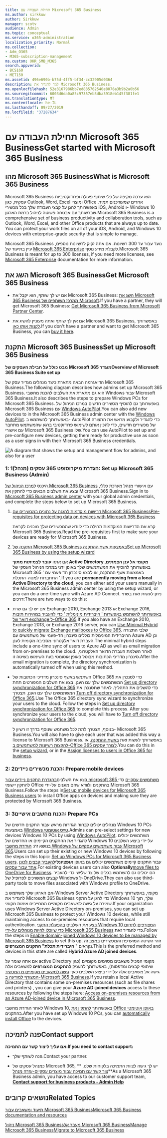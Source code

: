 ```yaml
---
title: תחילת העבודה עם Microsoft 365 Business
ms.author: sirkkuw
author: Sirkkuw
manager: scotv
audience: Admin
ms.topic: conceptual
ms.service: o365-administration
localization_priority: Normal
ms.collection:
- Adm_O365
- M365-subscription-management
ms.custom: OKR_SMB_M365
search.appverid:
- BCS160
- MET150
ms.assetid: 496e690b-b75d-4ff5-bf34-cc32905d0364
description: למד להגדיר את Microsoft 365 Business.
ms.openlocfilehash: 52e3167986bb7ed835762540e8076a3b9b2a0b56
ms.sourcegitcommit: 6003d6da0a85c97357eb3dba3918eb145f381fe1
ms.translationtype: MT
ms.contentlocale: he-IL
ms.lasthandoff: 09/27/2019
ms.locfileid: "37287634"
---
```

# <a name="get-started-with-microsoft-365-business"></a><span data-ttu-id="ce012-103">תחילת העבודה עם Microsoft 365 Business</span><span class="sxs-lookup"><span data-stu-id="ce012-103">Get started with Microsoft 365 Business</span></span>

## <a name="what-is-microsoft-365-business"></a><span data-ttu-id="ce012-104">מהו Microsoft 365 Business</span><span class="sxs-lookup"><span data-stu-id="ce012-104">What is Microsoft 365 Business</span></span>

<span data-ttu-id="ce012-p101">Microsoft 365 Business הוא ערכה מקיפה של כלי שיתוף פעולה ופרודוקטיביות עסקית, כגון Outlook,‏ Word,‏ Excel ומוצרי Office אחרים שמעודכנים תמיד. באפשרותך להגן על קבצי העבודה שלך בכל מכשירי iOS,‏ Android ו- Windows 10 שברשותך עם אבטחה פשוטה לניהול ברמת הארגון.</span><span class="sxs-lookup"><span data-stu-id="ce012-p101">Microsoft 365 Business is a comprehensive set of business productivity and collaboration tools, such as Outlook, Word, Excel, and other Office products that are always up to date. You can protect your work files on all of your iOS, Android, and Windows 10 devices with enterprise-grade security that is simple to manage.</span></span>
  
<span data-ttu-id="ce012-107">Microsoft 365 Business נועד עבור עד 300 רשיונות. אם אתה זקוק לרשיונות נוספים, עיין בתיעוד של [Microsoft 365 Enterprise](https://go.microsoft.com/fwlink/p/?linkid=860986) לקבלת מידע נוסף.</span><span class="sxs-lookup"><span data-stu-id="ce012-107">Microsoft 365 Business is meant for up to 300 licenses, if you need more licenses, see [Microsoft 365 Enterprise](https://go.microsoft.com/fwlink/p/?linkid=860986) documentation for more information.</span></span> 
  
## <a name="get-microsoft-365-business"></a><span data-ttu-id="ce012-108">השג את Microsoft 365 Business</span><span class="sxs-lookup"><span data-stu-id="ce012-108">Get Microsoft 365 Business</span></span>

- <span data-ttu-id="ce012-109">אם יש לך שותף, הוא יקבל את Microsoft 365 Business: [השג את Microsoft 365 Business ממרכז השותפים של Microsoft](get-microsoft-365-business.md).</span><span class="sxs-lookup"><span data-stu-id="ce012-109">If you have a partner, they will get Microsoft 365 Business: [Get Microsoft 365 Business from Microsoft Partner Center](get-microsoft-365-business.md).</span></span>
    
- <span data-ttu-id="ce012-110">אם אין לך שותף ואתה מעוניין להשיג את Microsoft 365 Business, באפשרותך [לקנות אותו כאן](https://www.microsoft.com/en-us/microsoft-365/business).</span><span class="sxs-lookup"><span data-stu-id="ce012-110">If you don't have a partner and want to get Microsoft 365 Business, you can [buy it here](https://www.microsoft.com/en-us/microsoft-365/business).</span></span>
    
## <a name="set-up-microsoft-365-business"></a><span data-ttu-id="ce012-111">התקנת Microsoft 365 Business</span><span class="sxs-lookup"><span data-stu-id="ce012-111">Set up Microsoft 365 Business</span></span>

 <span data-ttu-id="ce012-112">**מבט כולל על חבילת העסקים של Microsoft 365 מוגדר**</span><span class="sxs-lookup"><span data-stu-id="ce012-112">**Overview of Microsoft 365 Business Suite set up**</span></span>
  
<span data-ttu-id="ce012-113">הדיאגרמה הבאה מתארת כיצד מנהלים מגדיר עסק של Microsoft 365 Business.</span><span class="sxs-lookup"><span data-stu-id="ce012-113">The following diagram describes how admins set up Microsoft 365 Business.</span></span> <span data-ttu-id="ce012-114">היא גם מתארת את השלבים להכנת מחשבי Windows עבור Microsoft 365 Business.</span><span class="sxs-lookup"><span data-stu-id="ce012-114">It also describes the steps to prepare Windows PCs for Microsoft 365 Business.</span></span> <span data-ttu-id="ce012-115">באפשרותך גם להוסיף מכשירים חדשים במרכז הניהול של Microsoft 365 Business עם [Windows AutoPilot](add-autopilot-devices-and-profile.md).</span><span class="sxs-lookup"><span data-stu-id="ce012-115">You can also add new devices to in the Microsoft 365 Business admin center with the [Windows AutoPilot](add-autopilot-devices-and-profile.md).</span></span> <span data-ttu-id="ce012-116">באפשרותך להשתמש ב- AutoPilot כדי להגדיר ולקבוע מראש את התצורה של מכשירים חדשים, כדי להכין אותם לשימוש פרודוקטיבי ברגע שהמשתמש מתחבר עם אישורי Microsoft 365 Business שלו.</span><span class="sxs-lookup"><span data-stu-id="ce012-116">You can use AutoPilot to set up and pre-configure new devices, getting them ready for productive use as soon as a user signs in with their Microsoft 365 Business credentials.</span></span>
  
![A diagram that shows the setup and management flow for admins, and also for a user](media/249f81fc-7e79-44c7-8425-3a0b7b651c3b.png)
  
### <a name="1-set-up-microsoft-365-business-admin"></a><span data-ttu-id="ce012-118">1: הגדרת מיקרוסופט 365 עסקים (מנהל)</span><span class="sxs-lookup"><span data-stu-id="ce012-118">1: Set up Microsoft 365 Business (Admin)</span></span>

<span data-ttu-id="ce012-119">היכנס ל[מרכז הניהול של Microsoft 365 Business](https://portal.office.com/adminportal/home) עם אישורי מנהל מערכת כללי, ובצע את השלבים הבאים כדי להתקין את Microsoft 365 Business.</span><span class="sxs-lookup"><span data-stu-id="ce012-119">Sign in to [Microsoft 365 Business admin center](https://portal.office.com/adminportal/home) with your global admin credentials, and complete the steps below to set up Microsoft 365 Business.</span></span> 
  
1. [<span data-ttu-id="ce012-120">דרישות מוקדמות להגנה על נתונים במכשירים עם Microsoft 365 Business</span><span class="sxs-lookup"><span data-stu-id="ce012-120">Pre-requisites for protecting data on devices with Microsoft 365 Business</span></span>](pre-requisites-for-data-protection.md)
    
    <span data-ttu-id="ce012-121">קרא את הדרישות המוקדמות תחילה כדי לוודא שהמכשירים שלך מוכנים לקראת Microsoft 365 Business.</span><span class="sxs-lookup"><span data-stu-id="ce012-121">Read the pre-requisites first to make sure your devices are ready for Microsoft 365 Business.</span></span>
    
2. [<span data-ttu-id="ce012-122">התקנה של Microsoft 365 Business באמצעות אשף ההתקנה</span><span class="sxs-lookup"><span data-stu-id="ce012-122">Set up Microsoft 365 Business by using the setup wizard</span></span>](set-up.md)
    
    <span data-ttu-id="ce012-123">אם אתה **עובר לצמיתות מתוך Active Directory מקומי אל ענן הצמתים**, באפשרותך להוסיף את המשתמשים שלך באופן ידני במרכז הניהול העסקי של Microsoft 365 באמצעות אשף ההתקנה, או לבצע סינכרון חד פעמי עם ' התחברות למטה-התכלת '.</span><span class="sxs-lookup"><span data-stu-id="ce012-123">If you are **permanently moving from a local Active Directory to the cloud**, you can either add your users manually in the Microsoft 365 Business admin center by using the setup wizard, or you can do a one-time sync with Azure AD Connect.</span></span> <span data-ttu-id="ce012-124">ניתן לעשות זאת בשתי דרכים:</span><span class="sxs-lookup"><span data-stu-id="ce012-124">There are two ways to do this:</span></span> 
    
  - <span data-ttu-id="ce012-125">אם יש לך גם שרת Exchange 2010, Exchange 2013 או Exchange 2016, [באפשרותך להשתמש באפשרות ' היברידית מינימלית ' כדי להעביר במהירות תיבות דואר של exchange ל-Office 365](https://support.office.com/article/fdecceed-0702-4af3-85be-f2a0013937ef).</span><span class="sxs-lookup"><span data-stu-id="ce012-125">If you also have an Exchange 2010, Exchange 2013, or Exchange 2016 server, you can [Use Minimal Hybrid to quickly migrate Exchange mailboxes to Office 365](https://support.office.com/article/fdecceed-0702-4af3-85be-f2a0013937ef).</span></span> <span data-ttu-id="ce012-126">שלבי התצורה ההיברידית המינימלית כוללים סינכרון חד-פעמי של משתמשים עם Azure AD וכן העברת דואר אלקטרוני מסביבה מקומית לענן.</span><span class="sxs-lookup"><span data-stu-id="ce012-126">The minimal hybrid steps include a one-time sync of users to Azure AD as well as email migration from on-premises to the cloud.</span></span> <span data-ttu-id="ce012-127">לאחר השלמת העברת הדואר האלקטרוני, סינכרון מדריכי הכתובות מבוטל באופן אוטומטי בעת השימוש בשיטה זו.</span><span class="sxs-lookup"><span data-stu-id="ce012-127">After the email migration is complete, the directory synchronization is automatically turned off when using this method.</span></span>
    
  - <span data-ttu-id="ce012-p105">השתמש באשף סינכרון מדריכי הכתובות של Office 365 כדי לסנכרן את המשתמשים שלך עם הענן. בצע את השלבים המפורטים תחת [Set up directory synchronization for Office 365](https://support.office.com/article/1b3b5318-6977-42ed-b5c7-96fa74b08846) כדי להשלים את התהליך. לאחר שתסנכרן את המשתמשים שלך עם הענן, תצטרך [Turn off directory synchronization for Office 365](https://support.office.com/article/ee5f861e-bd48-4267-83d1-a4ead4b4a00d).</span><span class="sxs-lookup"><span data-stu-id="ce012-p105">Use The Office 365 directory sync wizard to synchronize your users to the cloud. Follow the steps in [Set up directory synchronization for Office 365](https://support.office.com/article/1b3b5318-6977-42ed-b5c7-96fa74b08846) to complete this process. After you synchronize your users to the cloud, you will have to [Turn off directory synchronization for Office 365](https://support.office.com/article/ee5f861e-bd48-4267-83d1-a4ead4b4a00d).</span></span>
    
    <span data-ttu-id="ce012-131">בנוסף, תצטרך לתת לכל משתמש שנוסף בדרך זו רשיון ל- Microsoft 365 Business.</span><span class="sxs-lookup"><span data-stu-id="ce012-131">You will also have to give each user that was added this way a license to Microsoft 365 Business.</span></span> <span data-ttu-id="ce012-132">באפשרותך לעשות זאת [באשף ההתקנה](set-up.md), או [להקצות רשיונות למשתמשים ב-Office 365 לצורך עסקים](https://support.office.com/article/997596B5-4173-4627-B915-36ABAC6786DC).</span><span class="sxs-lookup"><span data-stu-id="ce012-132">You can do this in the [setup wizard](set-up.md), or in the [Assign licenses to users in Office 365 for business](https://support.office.com/article/997596B5-4173-4627-B915-36ABAC6786DC).</span></span>
    
### <a name="2-prepare-mobile-devices"></a><span data-ttu-id="ce012-133">2: הכנת מכשירים ניידים</span><span class="sxs-lookup"><span data-stu-id="ce012-133">2: Prepare mobile devices</span></span>

<span data-ttu-id="ce012-134">בצע את השלבים[בהגדרת התקנים ניידים עבור microsoft 365 משתמשים עסקיים](set-up-mobile-devices.md) כדי להתקין יישומי Office בהתקנים ולוודא שהם מוגנים על-ידי Microsoft 365 Business.</span><span class="sxs-lookup"><span data-stu-id="ce012-134">Follow the steps in[Set up mobile devices for Microsoft 365 Business users](set-up-mobile-devices.md) to install Office apps on devices and making sure they are protected by Microsoft 365 Business.</span></span> 
  
### <a name="3-prepare-pcs"></a><span data-ttu-id="ce012-135">3: הכנת מחשבים אישיים</span><span class="sxs-lookup"><span data-stu-id="ce012-135">3: Prepare PCs</span></span>

<span data-ttu-id="ce012-136">מנהלים יכולים לבחור הגדרות מראש עבור התקנים חדשים של Windows 10 PCs באמצעות [Windows טייס אוטומטי](add-autopilot-devices-and-profile.md).</span><span class="sxs-lookup"><span data-stu-id="ce012-136">Admins can pre-select settings for new devices Windows 10 PCs by using [Windows AutoPilot](add-autopilot-devices-and-profile.md).</span></span> <span data-ttu-id="ce012-137">משתמשים יכולים להגדיר את ההתקנים הקיימים או החדשים של Windows 10 על-ידי ביצוע השלבים בנושא זה: [הגדרת מחשבי Windows עבור משתמשים עסקיים של Microsoft 365](set-up-windows-devices.md).</span><span class="sxs-lookup"><span data-stu-id="ce012-137">Users can set up their existing or new Windows 10 devices by following the steps in this topic: [Set up Windows PCs for Microsoft 365 Business users](set-up-windows-devices.md).</span></span> <span data-ttu-id="ce012-138">עבור התקנים קיימים משתמשים יכולים גם באופן **אופציונלי**[להעביר קבצים לכונן אחד עבור עסקים](move-files-to-onedrive.md).</span><span class="sxs-lookup"><span data-stu-id="ce012-138">For existing devices users can also **Optionally**[move files to OneDrive for Business](move-files-to-onedrive.md).</span></span> <span data-ttu-id="ce012-139">הם יכולים גם להשתמש בכלים של צד שלישי כדי להעביר קבצים המשויכים לפרופיל של Windows ל-OneDrive.</span><span class="sxs-lookup"><span data-stu-id="ce012-139">They can also use third-party tools to move files associated with Windows profile to OneDrive.</span></span>
  
<span data-ttu-id="ce012-140">אם הארגון שלך משתמש ב-Windows Server Active Directory מקומי, באפשרותך להגדיר את Microsoft 365 Business כדי להגן על התקני Windows 10 שלך, תוך שמירה על גישה למשאבים מקומיים המחייבים אימות מקומי.</span><span class="sxs-lookup"><span data-stu-id="ce012-140">If your organization uses Windows Server Active Directory on-premises, you can set up Microsoft 365 Business to protect your Windows 10 devices, while still maintaining access to on-premises resources that require local authentication.</span></span> <span data-ttu-id="ce012-141">בצע את השלבים [בהפעלת התקני Windows 10 המצורפים לתחום כדי שיוכלו להיות מנוהלים על-ידי Microsoft 365 Business](manage-windows-devices.md) כדי להגדיר זאת.</span><span class="sxs-lookup"><span data-stu-id="ce012-141">Follow the steps in [Enable domain-joined Windows 10 devices to be managed by Microsoft 365 Business](manage-windows-devices.md) to set this up.</span></span> <span data-ttu-id="ce012-142">זוהי השיטה המועדפת והמכשירים במצב זה נקראים " **היברידית תכלת" התקנים המצורפים**.</span><span class="sxs-lookup"><span data-stu-id="ce012-142">This is the preferred method and devices in this state are called **Hybrid Azure AD joined devices**.</span></span> 
  
<span data-ttu-id="ce012-143">אם אתה שומר על active Directory מקומי המכיל משאבים מסוימים מקומיים (כגון שיתופי קבצים ומדפסות), באפשרותך להעניק **להתקנים המצורפים** למשאבים אלה גישה אל משאבים אלה על-ידי ביצוע השלבים כאן: [גישה למשאבים מקומיים מ המכשיר המצורף למודעה ב-Microsoft 365 Business](access-resources.md).</span><span class="sxs-lookup"><span data-stu-id="ce012-143">If you retain a local Active Directory that contains some on-premises resources (such as file shares and printers) , you can give your **Azure AD-joined devices** access to these resources by following the steps here: [Access on-premises resources from an Azure AD-joined device in Microsoft 365 Business](access-resources.md).</span></span>
  
<span data-ttu-id="ce012-144">לאחר הגדרת מחשבי Windows 10, באפשרותך [להתקין את Office באופן אוטומטי](auto-install-or-uninstall-office.md) בהתקנים.</span><span class="sxs-lookup"><span data-stu-id="ce012-144">After you have set up Windows 10 PCs, you can [automatically install Office](auto-install-or-uninstall-office.md) to the devices.</span></span> 
  
## <a name="contact-support"></a><span data-ttu-id="ce012-145">פנה לתמיכה</span><span class="sxs-lookup"><span data-stu-id="ce012-145">Contact support</span></span>

 <span data-ttu-id="ce012-146">**אם עליך ליצור קשר עם התמיכה:**</span><span class="sxs-lookup"><span data-stu-id="ce012-146">**If you need to contact support:**</span></span>
  
- <span data-ttu-id="ce012-147">פנה לשותף שלך.</span><span class="sxs-lookup"><span data-stu-id="ce012-147">Contact your partner.</span></span>
    
- <span data-ttu-id="ce012-148">כמנהל עסקים של Microsoft 365, יש לך גישה לצוות התמיכה בלקוחות שלנו, \*\* [צור קשר עם תמיכה עבור מוצרים עסקיים-עזרה מנהל](https://support.office.com/article/32a17ca7-6fa0-4870-8a8d-e25ba4ccfd4b)\*\*</span><span class="sxs-lookup"><span data-stu-id="ce012-148">As a Microsoft 365 Business admin, you have access to our customer support team, **[Contact support for business products - Admin Help](https://support.office.com/article/32a17ca7-6fa0-4870-8a8d-e25ba4ccfd4b)**</span></span>
    
## <a name="related-topics"></a><span data-ttu-id="ce012-149">נושאים קרובים</span><span class="sxs-lookup"><span data-stu-id="ce012-149">Related Topics</span></span>
[<span data-ttu-id="ce012-150">תיעוד ומשאבים עבור Microsoft 365 Business</span><span class="sxs-lookup"><span data-stu-id="ce012-150">Microsoft 365 Business documentation and resources</span></span>](https://go.microsoft.com/fwlink/p/?linkid=853701)
  
<span data-ttu-id="ce012-151">[ניהול Microsoft 365 Business](manage.md)[מעבר אל Microsoft 365 Business](migrate-to-microsoft-365-business.md)</span><span class="sxs-lookup"><span data-stu-id="ce012-151">[Manage Microsoft 365 Business](manage.md)[Migrate to Microsoft 365 Business](migrate-to-microsoft-365-business.md)</span></span>
  


